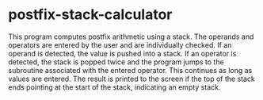 # postfix-stack-calculator

This program computes postfix arithmetic using a stack. The operands and operators are
 entered by the user and are individually checked. If an operand is detected, the value
 is pushed into a stack. If an operator is detected, the stack is popped twice and the program
 jumps to the subroutine associated with the entered operator. This continues as long as
 values are entered. The result is printed to the screen if the top of the stack ends
 pointing at the start of the stack, indicating an empty stack.
